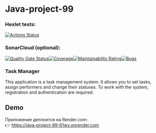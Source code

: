 # Java-project-99

### Hexlet tests:
[![Actions Status](https://github.com/ZyrT12/java-project-99/actions/workflows/hexlet-check.yml/badge.svg)](https://github.com/ZyrT12/java-project-99/actions/workflows/hexlet-check.yml)

### SonarCloud (optional):
[![Quality Gate Status](https://sonarcloud.io/api/project_badges/measure?project=ZyrT12_java-project-99&metric=alert_status)](https://sonarcloud.io/summary/new_code?id=ZyrT12_java-project-99)[![Coverage](https://sonarcloud.io/api/project_badges/measure?project=ZyrT12_java-project-99&metric=coverage)](https://sonarcloud.io/summary/new_code?id=ZyrT12_java-project-99)[![Maintainability Rating](https://sonarcloud.io/api/project_badges/measure?project=ZyrT12_java-project-99&metric=sqale_rating)](https://sonarcloud.io/summary/new_code?id=ZyrT12_java-project-99)[![Bugs](https://sonarcloud.io/api/project_badges/measure?project=ZyrT12_java-project-99&metric=bugs)](https://sonarcloud.io/summary/new_code?id=ZyrT12_java-project-99)

### Task Manager 
This application is a task management system. It allows you to set tasks, assign performers and change their statuses. To work with the system, registration and authentication are required.

## Demo
Приложение деплоится на Render.com:  
👉 https://java-project-99-61wv.onrender.com

